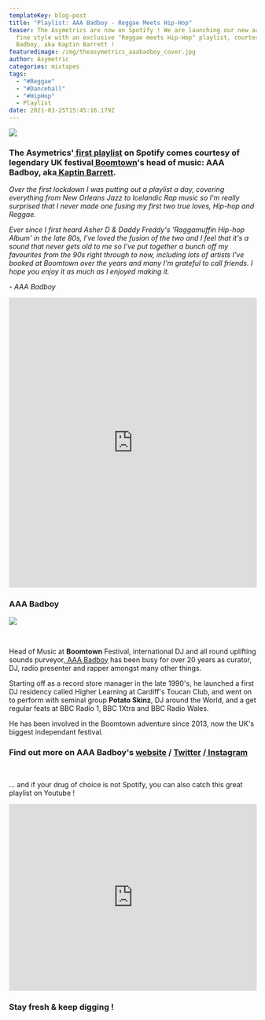 ```yaml
---
templateKey: blog-post
title: "Playlist: AAA Badboy - Reggae Meets Hip-Hop"
teaser: The Asymetrics are now on Spotify ! We are launching our new account in
  fine style with an exclusive "Reggae meets Hip-Hop" playlist, courtesy of AAA
  Badboy, aka Kaptin Barrett !
featuredimage: /img/theasymetrics_aaabadboy_cover.jpg
author: Asymetric
categories: mixtapes
tags:
  - "#Reggae"
  - "#Dancehall"
  - "#HipHop"
  - Playlist
date: 2021-03-25T15:45:16.179Z
---
```

![](/img/theasymetrics_aaabadboy_cover.jpg)

### **The Asymetrics'[ first playlist](https://open.spotify.com/playlist/6rHW23BaddZT6TIlz1sFjx?si=EJiOJ8HAR_yFTMYckrRZCQ) on Spotify comes courtesy of legendary UK festival[ Boomtown](https://en.wikipedia.org/wiki/Boomtown_(music_festival))'s head of music: AAA Badboy, aka[ Kaptin Barrett](https://www.kaptinbarrett.com/).**

*Over the first lockdown I was putting out a playlist a day, covering everything from New Orleans Jazz to Icelandic Rap music so I'm really surprised that I never made one fusing my first two true loves, Hip-hop and Reggae.*

*Ever since I first heard Asher D & Daddy Freddy's 'Raggamuffin Hip-hop Album' in the late 80s, I've loved the fusion of the two and I feel that it's a sound that never gets old to me so I've put together a bunch off my favourites from the 90s right through to now, including lots of artists I've booked at Boomtown over the years and many I'm grateful to call friends. I hope you enjoy it as much as I enjoyed making it.*

*\- AAA Badboy*

<iframe src="https://open.spotify.com/embed/playlist/6rHW23BaddZT6TIlz1sFjx" width="100%" height="590" frameborder="0" allowtransparency="true" allow="encrypted-media"></iframe>

<br>

### **AAA Badboy**

![](/img/theasymetrics_aaabadboy_portrait.jpg)

<br>

Head of Music at **Boomtown** Festival, international DJ and all round uplifting sounds purveyor,[ AAA Badboy](https://twitter.com/KaptinisDead/) has been busy for over 20 years as curator, DJ, radio presenter and rapper amongst many other things.

Starting off as a record store manager in the late 1990's, he launched a first DJ residency called Higher Learning at Cardiff's Toucan Club, and went on to perform with seminal group **Potato Skinz**, DJ around the World, and a get regular feats at BBC Radio 1, BBC 1Xtra and BBC Radio Wales.

He has been involved in the Boomtown adventure since 2013, now the UK's biggest independant festival.

### **Find out more on AAA Badboy's [website](https://www.kaptinbarrett.com/) / [Twitter](https://twitter.com/KaptinisDead/) /[ Instagram](https://www.instagram.com/aaabadboy/)**

<br>

... and if your drug of choice is not Spotify, you can also catch this great playlist on Youtube !

<iframe width="100%" height="380" src="https://www.youtube.com/embed/playlist?list=PLZtgNolXlRSSFGE3MF1SWSmIoOBAqUeK0" frameborder="0" allow="autoplay; encrypted-media" allowfullscreen></iframe>

### **Stay fresh & keep digging !**
